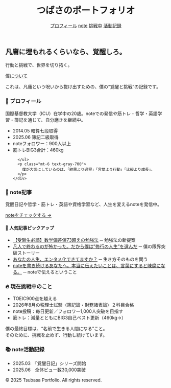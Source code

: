 
<html lang="ja">
<head>
  <meta charset="UTF-8" />
  <meta name="viewport" content="width=device-width, initial-scale=1.0" />
  <title>覚醒ポートフォリオ｜つばさ</title>
  <link href="https://cdn.jsdelivr.net/npm/tailwindcss@2.2.19/dist/tailwind.min.css" rel="stylesheet">
</head>
<body class="bg-gray-50 text-gray-900 font-sans">
  <!-- ヘッダー -->
  <header class="bg-white shadow-md py-4">
    <div class="max-w-5xl mx-auto px-4 flex justify-between items-center">
      <h1 class="text-2xl font-bold">つばさのポートフォリオ</h1>
      <nav class="space-x-4">
        <a href="#about" class="hover:underline">プロフィール</a>
        <a href="#note" class="hover:underline">note</a>
        <a href="#challenge" class="hover:underline">挑戦中</a>
        <a href="#record" class="hover:underline">活動記録</a>
      </nav>
    </div>
  </header>

  <!-- トップビジュアル -->
  <section class="text-center py-24 bg-gradient-to-r from-gray-800 via-black to-gray-800 text-white">
    <h2 class="text-4xl font-bold mb-4">凡庸に埋もれるくらいなら、覚醒しろ。</h2>
    <p class="text-lg mb-6">行動と挑戦で、世界を切り拓く。</p>
    <a href="#about" class="bg-white text-black px-6 py-2 font-bold rounded-full hover:bg-gray-200">僕について</a>
  </section>

  <!-- サイトの目的 -->
  <p class="text-center text-gray-700 text-lg mt-4">
    これは、凡庸という呪いから抜け出すための、僕の“覚醒と挑戦”の記録です。
  </p>

  <!-- プロフィール -->
  <section id="about" class="py-16 bg-white">
    <div class="max-w-3xl mx-auto px-4">
      <h3 class="text-2xl font-bold mb-4">👤 プロフィール</h3>
      <p class="mb-4">国際基督教大学（ICU）在学中の20歳。noteでの発信や筋トレ・哲学・英語学習・簿記を通じて、自分磨きを継続中。</p>
      <ul class="list-disc ml-6 space-y-2">
        <li>2014.05 暗算七段取得</li>
        <li>2025.06 簿記二級取得</li>
        <li>noteフォロワー：900人以上</li>
        <li>筋トレBIG3合計：460kg</li>

      </ul>
      <p class="mt-6 text-gray-700">
        僕が大切にしているのは、「結果より過程」「言葉より行動」「比較より成長」。
      </p>
    </div>
  </section>

  <!-- note記事 -->
  <section id="note" class="py-16 bg-gray-100">
    <div class="max-w-3xl mx-auto px-4">
      <h3 class="text-2xl font-bold mb-4">📝 note記事</h3>
      <p class="mb-4">覚醒日記や哲学・筋トレ・英語や資格学習など、人生を変えるnoteを発信中。</p>
      <a href="https://note.com/tsubasa_283322" class="text-blue-600 underline" target="_blank">noteをチェックする →</a>
      <h4 class="text-xl font-semibold mt-6">📌 人気記事ピックアップ</h4>
      <ul class="list-disc ml-6 mt-2 space-y-1">
        <li><a href="https://note.com/tsubasa_283322/n/nb40471bea327" class="underline text-blue-600" target="_blank">【受験生必読】数学偏差値73超えの勉強法</a> ─ 勉強法の新提案</li>
        <li><a href="https://note.com/tsubasa_283322/n/na8d884a84490" class="underline text-blue-600" target="_blank">凡人で終わるのが怖かった。だから僕は”修行の人生”を選んだ</a> ─ 僕の限界突破ストーリー</li>
        <li><a href="https://note.com/tsubasa_283322/n/n9effaf903fc9" class="underline text-blue-600" target="_blank">あなたの人生、エンタメ化できてますか？</a> ─ 生き方そのものを問う</li>
        <li><a href="https://note.com/tsubasa_283322/n/nc77378586b12" class="underline text-blue-600" target="_blank">noteを書き続けるあなたへ。本当に伝えたいことは、言葉にすると陳腐になる。</a> ─ noteで伝えるということ</li>
      </ul>
    </div>
  </section>

  <!-- 挑戦中 -->
  <section id="challenge" class="py-16 bg-gray-100">
    <div class="max-w-3xl mx-auto px-4">
      <h3 class="text-2xl font-bold mb-4">🔥 現在挑戦中のこと</h3>
      <ul class="list-disc ml-6 space-y-2">
        <li>TOEIC900点を越える</li>
        <li>2026年8月の税理士試験（簿記論・財務諸表論）２科目合格</li>
        <li>note投稿：毎日更新／フォロワー1,000人突破を目指す</li>
        <li>筋トレ：減量とともにBIG3自己ベスト更新（460kg→）</li>
      </ul>
      <p class="mt-6 text-gray-700">
        僕の最終目標は、“名前で生きる人間になる”こと。<br>
        そのために、挑戦を止めず、行動し続けています。
      </p>
    </div>
  </section>

  <!-- 活動記録 -->
  <section id="record" class="py-16 bg-white">
    <div class="max-w-3xl mx-auto px-4">
      <h3 class="text-2xl font-bold mb-4">📚 note活動記録</h3>
      <ul class="list-disc ml-6 space-y-2">
        <li>2025.03　「覚醒日記」シリーズ開始</li>
        <li>2025.06　全体ビュー数30,000突破</li>
      </ul>
    </div>
  </section>

  <!-- フッター -->
  <footer class="bg-gray-800 text-white text-center py-4">
    <p>© 2025 Tsubasa Portfolio. All rights reserved.</p>
  </footer>
</body>
</html>
